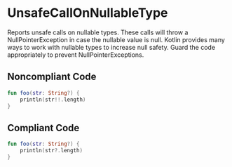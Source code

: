 # UnsafeCallOnNullableType

Reports unsafe calls on nullable types. These calls will throw a NullPointerException in case
the nullable value is null. Kotlin provides many ways to work with nullable types to increase
null safety. Guard the code appropriately to prevent NullPointerExceptions.

## Noncompliant Code

```kotlin
fun foo(str: String?) {
    println(str!!.length)
}
```
## Compliant Code

```kotlin
fun foo(str: String?) {
    println(str?.length)
}
```
